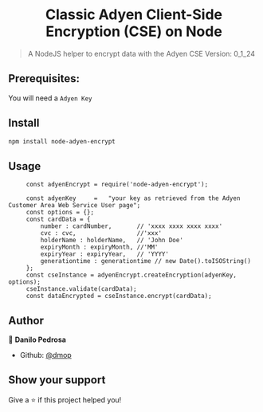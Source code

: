<h1 align="center">Classic Adyen Client-Side Encryption (CSE) on Node </h1>

> A NodeJS helper to encrypt data with the Adyen CSE Version: 0_1_24

## Prerequisites:

You will need a `Adyen Key`

## Install

```sh
npm install node-adyen-encrypt
```

## Usage

```
     const adyenEncrypt = require('node-adyen-encrypt');

     const adyenKey     =   "your key as retrieved from the Adyen Customer Area Web Service User page";
     const options = {};
     const cardData = {
         number : cardNumber,       // 'xxxx xxxx xxxx xxxx'
         cvc : cvc,                 //'xxx'
         holderName : holderName,   // 'John Doe'
         expiryMonth : expiryMonth, //'MM'
         expiryYear : expiryYear,   // 'YYYY'
         generationtime : generationtime // new Date().toISOString()
     };
     const cseInstance = adyenEncrypt.createEncryption(adyenKey, options);
     cseInstance.validate(cardData);
     const dataEncrypted = cseInstance.encrypt(cardData);
```

## Author

👤 **Danilo Pedrosa**

- Github: [@dmop](https://github.com/dmop)

## Show your support

Give a ⭐️ if this project helped you!
